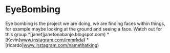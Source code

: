 # EyeBombing
Eye bombing is the project we are doing, we are finding faces within things, for example maybe looking at the ground and seeing a face.
Watch out for this group
*[janet]janetonabanjo.blogspot.com)
*[Kevin]www.instagram.com/immrkda)
*[ricardo]www.instagram.com/namethatking)
